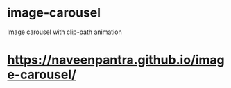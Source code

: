 # image-carousel
Image carousel with clip-path animation
# https://naveenpantra.github.io/image-carousel/
